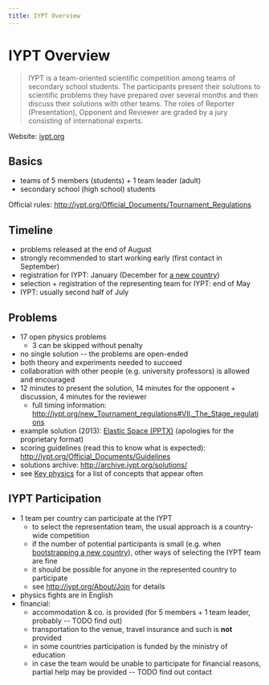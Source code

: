 ```yaml
---
title: IYPT Overview
---
```


IYPT Overview
=============

> IYPT is a team-oriented scientific competition among teams of secondary school
> students. The participants present their solutions to scientific problems they
> have prepared over several months and then discuss their solutions with other
> teams. The roles of Reporter (Presentation), Opponent and Reviewer are graded
> by a jury consisting of international experts.

Website: [iypt.org](http://iypt.org)

Basics
------

* teams of 5 members (students) + 1 team leader (adult)
* secondary school (high school) students

Official rules: <http://iypt.org/Official_Documents/Tournament_Regulations>

Timeline
--------

* problems released at the end of August
* strongly recommended to start working early (first contact in September)
* registration for IYPT: January (December for [a new country](http://iypt.org/About/Join))
* selection + registration of the representing team for IYPT: end of May
* IYPT: usually second half of July

Problems
--------

* 17 open physics problems
  * 3 can be skipped without penalty
* no single solution -- the problems are open-ended
* both theory and experiments needed to succeed
* collaboration with other people (e.g. university professors) is allowed and encouraged
* 12 minutes to present the solution, 14 minutes for the opponent + discussion, 4 minutes for the reviewer
  * full timing information: <http://iypt.org/new_Tournament_regulations#VII._The_Stage_regulations>
* example solution (2013): [Elastic Space (PPTX)](https://people.ksp.sk/~kamila/02.pptx) (apologies for the proprietary format)
* scoring guidelines (read this to know what is expected): <http://iypt.org/Official_Documents/Guidelines>
* solutions archive: <http://archive.iypt.org/solutions/>
* see [Key physics](physics) for a list of concepts that appear often

IYPT Participation
------------------

* 1 team per country can participate at the IYPT
  * to select the representation team, the usual approach is a country-wide competition
  * if the number of potential participants is small (e.g. when [bootstrapping a new country](http://iypt.org/About/Join)), other ways of selecting the IYPT team are fine
  * it should be possible for anyone in the represented country to participate
  * see <http://iypt.org/About/Join> for details
* physics fights are in English
* financial:
  * accommodation & co. is provided (for 5 members + 1 team leader, probably -- TODO find out)
  * transportation to the venue, travel insurance and such is **not** provided
  * in some countries participation is funded by the ministry of education
  * in case the team would be unable to participate for financial reasons, partial help may be provided -- TODO find out contact
